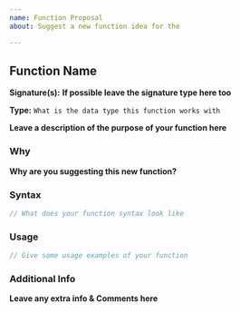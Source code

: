 ```yaml
---
name: Function Proposal
about: Suggest a new function idea for the

---
```


## Function Name

**Signature(s):**
**If possible leave the signature type here too**

**Type:** `What is the data type this function works with`

**Leave a description of the purpose of your function here**

### Why

**Why are you suggesting this new function?**

### Syntax

```js
// What does your function syntax look like
```

### Usage

```js
// Give some usage examples of your function
```

### Additional Info

**Leave any extra info & Comments here**
